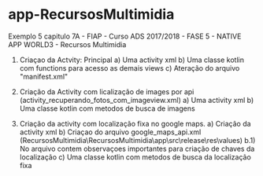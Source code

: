 # app-RecursosMultimidia
Exemplo 5 capitulo 7A - FIAP - Curso ADS 2017/2018 - FASE 5 - NATIVE APP WORLD3 - Recursos Multimidia

1) Criaçao da Actvity: Principal
    a) Uma activity xml
    b) Uma classe kotlin com functions para acesso as demais views
    c) Ateração do arquivo "manifest.xml"
    
2) Criação da Activity com licalização de images por api (activity_recuperando_fotos_com_imageview.xml)
    a) Uma activity xml
    b) Uma classe kotlin com metodos de busca de imagens
    
 3) Criação da activity com localização fixa no google maps.
    a) Criação da activity xml
    b) Criaçao do arquivo google_maps_api.xml (RecursosMultimidia\RecursosMultimidia\app\src\release\res\values)
      b.1) No arquivo contem observaçoes importantes para criação de chaves da localização
    c) Uma classe kotlin com metodos de busca da localização fixa
